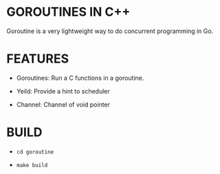 # GOROUTINES IN C++

Goroutine is a very lightweight way to do concurrent programming in Go.

# FEATURES

- Goroutines: Run a C functions in a goroutine.

- Yeild: Provide a hint to scheduler

- Channel: Channel of void pointer


# BUILD

- `cd goroutine`

- `make build`
